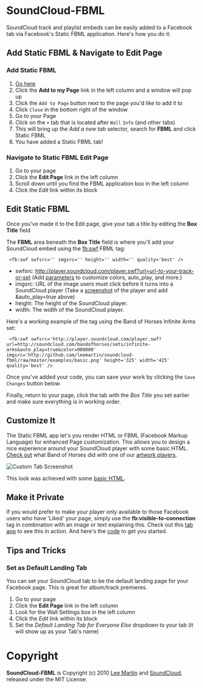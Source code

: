# SoundCloud-FBML

SoundCloud track and playlist embeds can be easily added to a Facebook tab via Facebook's Static FBML application. Here's how you do it:

## Add Static FBML & Navigate to Edit Page

### Add Static FBML

1. [Go here](http://www.facebook.com/apps/application.php?id=4949752878)
2. Click the **Add to my Page** link in the left column and a window will pop up
3. Click the `Add to Page` button next to the page you'd like to add it to
4. Click `Close` in the bottom right of the window
5. Go to your Page
6. Click on the `+` tab that is located after `Wall` `Info` (and other tabs)
7. This will bring up the _Add a new tab_ selector, search for **FBML** and click Static FBML
8. You have added a Static FBML tab!

### Navigate to Static FBML Edit Page

1. Go to your page
2. Click the **Edit Page** link in the left column
3. Scroll down until you find the FBML application box in the left column
4. Click the *Edit* link within its block

## Edit Static FBML

Once you've made it to the Edit page, give your tab a title by editing the **Box Title** field

The **FBML** area beneath the **Box Title** field is where you'll add your SoundCloud embed using the [fb:swf](http://developers.facebook.com/docs/reference/fbml/swf) FBML tag:

     <fb:swf swfsrc='' imgsrc='' height='' width='' quality='best' />

* swfsrc: http://player.soundcloud.com/player.swf?url=url-to-your-track-or-set (Add [parameters](http://wiki.github.com/soundcloud/Widget-JS-API/widget-options) to customize colors, auto_play, and more.)
* imgsrc: URL of the image users must click before it turns into a SoundCloud player (Take a [screenshot](http://github.com/soundcloud/soundcloud-fbml/raw/master/examples/basic.png) of the player and add &auto_play=true above)
* height: The height of the SoundCloud player.
* width: The width of the SoundCloud player.

Here's a working example of the tag using the Band of Horses Infinite Arms set:

     <fb:swf swfsrc='http://player.soundcloud.com/player.swf?url=http://soundcloud.com/bandofhorses/sets/infinite-arms&auto_play=true&color=000000' imgsrc='http://github.com/leemartin/soundcloud-fbml/raw/master/examples/basic.png' height='325' width='425' quality='best' />

Once you've added your code, you can save your work by clicking the `Save Changes` button below.

Finally, return to your page, click the tab with the _Box Title_ you set earlier and make sure everything is in working order.

## Customize It

The Static FBML app let's you render HTML or FBML (Facebook Markup Language) for enhanced Page customization. This allows you to design a nice experience around your SoundCloud player with some basic HTML. [Check out](http://www.facebook.com/bandofhorses?v=app_4949752878) what Band of Horses did with one of our [artwork players](http://soundcloud.com/tour/widgets).

![Custom Tab Screenshot](http://github.com/soundcloud/soundcloud-fbml/raw/master/examples/custom_screenshot.png "Custom Tab Screenshot")

This look was achieved with some [basic HTML](http://github.com/soundcloud/soundcloud-fbml/raw/master/examples/custom.txt).

## Make it Private

If you would prefer to make your player only available to those Facebook users who have 'Liked' your page, simply use the **fb:visible-to-connection** tag in combination with an image or text explaining this. Check out this  [tab app](http://www.facebook.com/pages/SoundCloud-Dev/102523519809552?v=app_4949752878) to see this in action. And here's the [code](http://github.com/soundcloud/soundcloud-fbml/blob/master/examples/locked.txt) to get you started.

## Tips and Tricks

### Set as Default Landing Tab

You can set your SoundCloud tab to be the default landing page for your Facebook page. This is great for album/track premieres.

1. Go to your page
2. Click the **Edit Page** link in the left column
3. Look for the Wall Settings box in the left column
4. Click the _Edit_ link within its block
5. Set the _Default Landing Tab for Everyone Else_ dropdown to your tab (it will show up as your Tab's name)

# Copyright

**SoundCloud-FBML** is Copyright (c) 2010 [Lee Martin](http://Lee.Ma/rtin) and [SoundCloud](http://soundcloud.com), released under the MIT License.